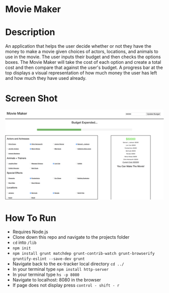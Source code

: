 # Movie Maker

# Description

An application that helps the user decide whether or not they have the money to make a movie given choices of actors, locations, and animals to use in the movie.  The user inputs their budget and then checks the options boxes.  The Movie Maker will take the cost of each option and create a total cost and then compare that against the user's budget.  A progress bar at the top displays a visual representation of how much money the user has left and how much they have used already.

# Screen Shot

![Webpage](https://raw.githubusercontent.com/AlexOrga/movieMaker/master/screenshots/movieMaker1.png)

# How To Run

- Requires Node.js
- Clone down this repo and navigate to the projects folder
- ``` cd ``` into ``` /lib ```
- ``` npm init ```
- ``npm install grunt matchdep grunt-contrib-watch grunt-browserify gruntify-eslint --save-dev
grunt``
- Navigate back to the ex-tracker local directory ``` cd ../ ```
- In your terminal type ``` npm install http-server ```
- In your terminal type ``` hs -p 8080 ```
- Navigate to localhost: 8080 in the browser
- If page does not display press ``` control - shift - r ```
